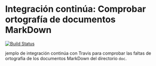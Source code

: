 # Integración continúa: Comprobar ortografía de documentos MarkDown

[![Build Status](https://travis-ci.com/ismaelse95/ic-travis-diccionario.svg?branch=master)](https://travis-ci.org/ismaelse95/ic-travis-diccionario)

jemplo de integración continúa con Travis para comprobar las faltas de ortografía de los documentos MarkDown del directorio `doc`. 
